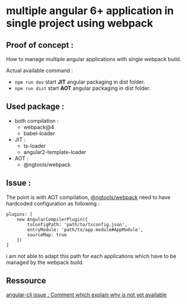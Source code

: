 multiple angular 6+ application in single project using webpack
====

Proof of concept :
--

How to manage multiple angular applications with single webpack build.

Actual available command : 
 - `npm run dev` start **JIT** angular packaging in dist folder.
 - `npm run dist` start **AOT** angular packaging in dist folder.

Used package : 
--

 - both compilation :
   - webpack@4
   - babel-loader
 - JIT :
   - ts-loader
   - angular2-template-loader
 - AOT : 
   - @ngtools/webpack

Issue :
--

The point is with AOT compilation, [@ngtools/webpack](https://www.npmjs.com/package/@ngtools/webpack) need to have hardcoded configuration as following :

    plugins: [
        new AngularCompilerPlugin({
            tsConfigPath: 'path/to/tsconfig.json',
            entryModule: 'path/to/app.module#AppModule',
            sourceMap: true
        })
    ]

i am not able to adapt this path for each applications which have to be managed by the webpack build.

Ressource
--

[angular-cli issue : Comment which explain why is not yet available](https://github.com/angular/devkit/issues/861#issuecomment-391797538)